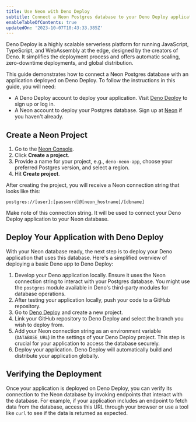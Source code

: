 ```yaml
---
title: Use Neon with Deno Deploy
subtitle: Connect a Neon Postgres database to your Deno Deploy application
enableTableOfContents: true
updatedOn: '2023-10-07T10:43:33.385Z'
---
```


Deno Deploy is a highly scalable serverless platform for running JavaScript, TypeScript, and WebAssembly at the edge, designed by the creators of Deno. It simplifies the deployment process and offers automatic scaling, zero-downtime deployments, and global distribution.

This guide demonstrates how to connect a Neon Postgres database with an application deployed on Deno Deploy. To follow the instructions in this guide, you will need:

- A Deno Deploy account to deploy your application. Visit [Deno Deploy](https://deno.com/deploy) to sign up or log in.
- A Neon account to deploy your Postgres database. Sign up at [Neon](https://neon.tech) if you haven't already.

## Create a Neon Project

1. Go to the [Neon Console](https://console.neon.tech/).
2. Click **Create a project**.
3. Provide a name for your project, e.g., `deno-neon-app`, choose your preferred Postgres version, and select a region.
4. Hit **Create project**.

After creating the project, you will receive a Neon connection string that looks like this:

```plaintext
postgres://[user]:[password]@[neon_hostname]/[dbname]
```

Make note of this connection string. It will be used to connect your Deno Deploy application to your Neon database.

## Deploy Your Application with Deno Deploy

With your Neon database ready, the next step is to deploy your Deno application that uses this database. Here's a simplified overview of deploying a basic Deno app to Deno Deploy:

1. Develop your Deno application locally. Ensure it uses the Neon connection string to interact with your Postgres database. You might use the `postgres` module available in Deno's third-party modules for database operations.
2. After testing your application locally, push your code to a GitHub repository.
3. Go to [Deno Deploy](https://dash.deno.com/) and create a new project.
4. Link your GitHub repository to Deno Deploy and select the branch you wish to deploy from.
5. Add your Neon connection string as an environment variable (`DATABASE_URL`) in the settings of your Deno Deploy project. This step is crucial for your application to access the database securely.
6. Deploy your application. Deno Deploy will automatically build and distribute your application globally.

## Verifying the Deployment

Once your application is deployed on Deno Deploy, you can verify its connection to the Neon database by invoking endpoints that interact with the database. For example, if your application includes an endpoint to fetch data from the database, access this URL through your browser or use a tool like `curl` to see if the data is returned as expected.